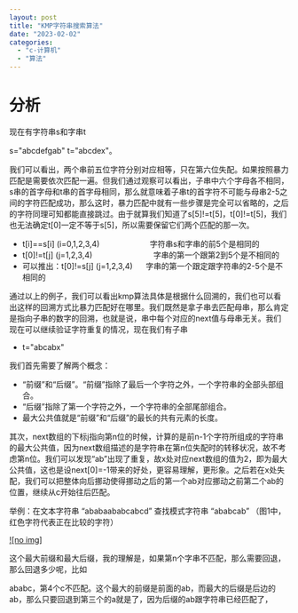 ```yaml
---
layout: post
title: "KMP字符串搜索算法"
date: "2023-02-02"
categories: 
  - "c-计算机"
  - "算法"
---
```


# 分析

现在有字符串s和字串t

s="abcdefgab" t="abcdex"。

我们可以看出，两个串前五位字符分别对应相等，只在第六位失配。如果按照暴力匹配是需要依次匹配一遍。但我们通过观察可以看出，子串中六个字母各不相同，s串的首字母和t串的首字母相同，那么就意味着子串t的首字符不可能与母串2-5之间的字符匹配成功，那么这时，暴力匹配中就有一些步骤是完全可以省略的，之后的字符同理可知都能直接跳过。由于就算我们知道了s\[5\]!=t\[5\]，t\[0\]!=t\[5\]，我们也无法确定t\[0\]一定不等于s\[5\]，所以需要保留它们两个匹配的那一次。

- t\[i\]==s\[i\] (i=0,1,2,3,4)                       字符串s和字串的前5个是相同的
- t\[0\]!=t\[j\] (j=1,2,3,4)                            字串的第一个跟第2到5个是不相同的
- 可以推出：t\[0\]!=s\[j\] (j=1,2,3,4)      字串的第一个跟定跟字符串的2-5个是不相同的

通过以上的例子，我们可以看出kmp算法具体是根据什么回溯的，我们也可以看出这样的回溯方式比暴力匹配好在哪里。我们既然是拿子串去匹配母串，那么肯定是指向子串的数字的回溯，也就是说，串中每个对应的next值与母串无关。我们现在可以继续验证字符重复的情况，现在我们有子串

- t="abcabx"

我们首先需要了解两个概念：

- “前缀”和“后缀”。“前缀”指除了最后一个字符之外，一个字符串的全部头部组合。
- “后缀”指除了第一个字符之外，一个字符串的全部尾部组合。
- 最大公共值就是“前缀”和“后缀”的最长的共有元素的长度。

其次，next数组的下标j指向第n位的时候，计算的是前n-1个字符所组成的字符串的最大公共值，因为next数组描述的是字符串在第n位失配时的转移状况，故不考虑第n位。我们可以发现“ab”出现了重复，故x处对应next数组的值为2，即为最大公共值，这也是设next\[0\]=-1带来的好处，更容易理解，更形象。之后若在x处失配，我们可以把整体向后挪动使得挪动之后的第一个ab对应挪动之前第二个ab的位置，继续从c开始往后匹配。

举例：在文本字符串 “ababaababcabcd” 查找模式字符串 “ababcab” （图1中，红色字符代表正在比较的字符）

[![no img]](http://127.0.0.1/?attachment_id=4996)

这个最大前缀和最大后缀，我的理解是，如果第n个字串不匹配，那么需要回退，那么回退多少呢，比如

ababc，第4个c不匹配。这个最大的前缀是前面的ab，而最大的后缀是后边的ab，那么只要回退到第三个的a就是了，因为后缀的ab跟字符串已经匹配了，
